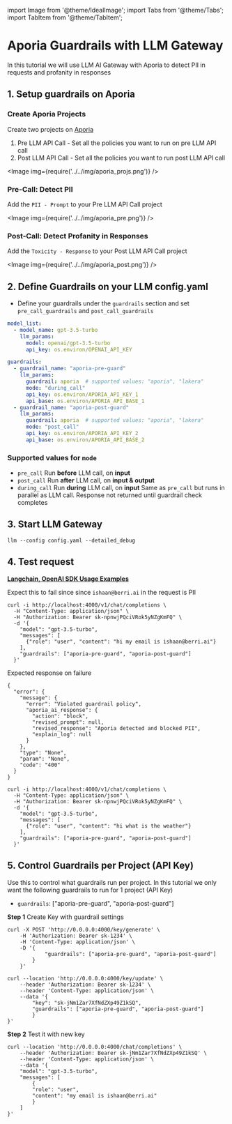 import Image from '@theme/IdealImage';
import Tabs from '@theme/Tabs';
import TabItem from '@theme/TabItem';

# Aporia Guardrails with LLM Gateway

In this tutorial we will use LLM AI Gateway with Aporia to detect PII in requests and profanity in responses

## 1. Setup guardrails on Aporia

### Create Aporia Projects

Create two projects on [Aporia](https://guardrails.aporia.com/)

1. Pre LLM API Call - Set all the policies you want to run on pre LLM API call 
2. Post LLM API Call - Set all the policies you want to run post LLM API call


<Image img={require('../../img/aporia_projs.png')} />


### Pre-Call: Detect PII

Add the `PII - Prompt` to your Pre LLM API Call project

<Image img={require('../../img/aporia_pre.png')} />

### Post-Call: Detect Profanity in Responses

Add the `Toxicity - Response` to your Post LLM API Call project

<Image img={require('../../img/aporia_post.png')} />


## 2. Define Guardrails on your LLM config.yaml 

- Define your guardrails under the `guardrails` section and set `pre_call_guardrails` and `post_call_guardrails`
```yaml
model_list:
  - model_name: gpt-3.5-turbo
    llm_params:
      model: openai/gpt-3.5-turbo
      api_key: os.environ/OPENAI_API_KEY

guardrails:
  - guardrail_name: "aporia-pre-guard"
    llm_params:
      guardrail: aporia  # supported values: "aporia", "lakera"
      mode: "during_call"
      api_key: os.environ/APORIA_API_KEY_1
      api_base: os.environ/APORIA_API_BASE_1
  - guardrail_name: "aporia-post-guard"
    llm_params:
      guardrail: aporia  # supported values: "aporia", "lakera"
      mode: "post_call"
      api_key: os.environ/APORIA_API_KEY_2
      api_base: os.environ/APORIA_API_BASE_2
```

### Supported values for `mode`

- `pre_call` Run **before** LLM call, on **input**
- `post_call` Run **after** LLM call, on **input & output**
- `during_call` Run **during** LLM call, on **input** Same as `pre_call` but runs in parallel as LLM call.  Response not returned until guardrail check completes

## 3. Start LLM Gateway 


```shell
llm --config config.yaml --detailed_debug
```

## 4. Test request 

**[Langchain, OpenAI SDK Usage Examples](../proxy/user_keys#request-format)**

<Tabs>
<TabItem label="Unsuccessful call" value = "not-allowed">

Expect this to fail since since `ishaan@berri.ai` in the request is PII

```shell
curl -i http://localhost:4000/v1/chat/completions \
  -H "Content-Type: application/json" \
  -H "Authorization: Bearer sk-npnwjPQciVRok5yNZgKmFQ" \
  -d '{
    "model": "gpt-3.5-turbo",
    "messages": [
      {"role": "user", "content": "hi my email is ishaan@berri.ai"}
    ],
    "guardrails": ["aporia-pre-guard", "aporia-post-guard"]
  }'
```

Expected response on failure

```shell
{
  "error": {
    "message": {
      "error": "Violated guardrail policy",
      "aporia_ai_response": {
        "action": "block",
        "revised_prompt": null,
        "revised_response": "Aporia detected and blocked PII",
        "explain_log": null
      }
    },
    "type": "None",
    "param": "None",
    "code": "400"
  }
}

```

</TabItem>

<TabItem label="Successful Call " value = "allowed">

```shell
curl -i http://localhost:4000/v1/chat/completions \
  -H "Content-Type: application/json" \
  -H "Authorization: Bearer sk-npnwjPQciVRok5yNZgKmFQ" \
  -d '{
    "model": "gpt-3.5-turbo",
    "messages": [
      {"role": "user", "content": "hi what is the weather"}
    ],
    "guardrails": ["aporia-pre-guard", "aporia-post-guard"]
  }'
```

</TabItem>


</Tabs>

## 5. Control Guardrails per Project (API Key)

Use this to control what guardrails run per project. In this tutorial we only want the following guardrails to run for 1 project (API Key)
- `guardrails`: ["aporia-pre-guard", "aporia-post-guard"]

**Step 1** Create Key with guardrail settings

<Tabs>
<TabItem value="/key/generate" label="/key/generate">

```shell
curl -X POST 'http://0.0.0.0:4000/key/generate' \
    -H 'Authorization: Bearer sk-1234' \
    -H 'Content-Type: application/json' \
    -D '{
            "guardrails": ["aporia-pre-guard", "aporia-post-guard"]
        }
    }'
```

</TabItem>
<TabItem value="/key/update" label="/key/update">

```shell
curl --location 'http://0.0.0.0:4000/key/update' \
    --header 'Authorization: Bearer sk-1234' \
    --header 'Content-Type: application/json' \
    --data '{
        "key": "sk-jNm1Zar7XfNdZXp49Z1kSQ",
        "guardrails": ["aporia-pre-guard", "aporia-post-guard"]
        }
}'
```

</TabItem>
</Tabs>

**Step 2** Test it with new key

```shell
curl --location 'http://0.0.0.0:4000/chat/completions' \
    --header 'Authorization: Bearer sk-jNm1Zar7XfNdZXp49Z1kSQ' \
    --header 'Content-Type: application/json' \
    --data '{
    "model": "gpt-3.5-turbo",
    "messages": [
        {
        "role": "user",
        "content": "my email is ishaan@berri.ai"
        }
    ]
}'
```



